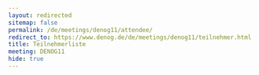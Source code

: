 ```yaml
---
layout: redirected
sitemap: false
permalink: /de/meetings/denog11/attendee/
redirect_to: https://www.denog.de/de/meetings/denog11/teilnehmer.html
title: Teilnehmerliste
meeting: DENOG11
hide: true
---
```

